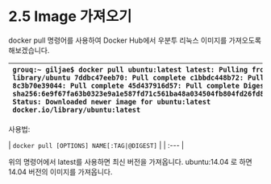 # 2.5 Image 가져오기

docker pull 명령어를 사용하여 Docker Hub에서 우분투 리눅스 이미지를 가져오도록 해보겠습니다.

| `grouq:~ giljae$ docker pull ubuntu:latest latest: Pulling from library/ubuntu 7ddbc47eeb70: Pull complete c1bbdc448b72: Pull complete 8c3b70e39044: Pull complete 45d437916d57: Pull complete Digest: sha256:6e9f67fa63b0323e9a1e587fd71c561ba48a034504fb804fd26fd8800039835d Status: Downloaded newer image for ubuntu:latest docker.io/library/ubuntu:latest` |
| :--- |


사용법:

| `docker pull [OPTIONS] NAME[:TAG|@DIGEST]` |
| :--- |


위의 명령어에서 latest를 사용하면 최신 버전을 가져옵니다. ubuntu:14.04 로 하면 14.04 버전의 이미지를 가져옵니다.

